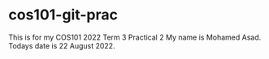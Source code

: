 # cos101-git-prac
This is for my COS101 2022 Term 3 Practical 2
My name is Mohamed Asad.
Todays date is 22 August 2022.
